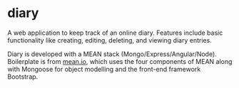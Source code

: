# diary

A web application to keep track of an online diary. Features include basic functionality like creating, editing, deleting, and viewing diary entries.

Diary is developed with a MEAN stack (Mongo/Express/Angular/Node). Boilerplate is from [mean.io](http://mean.io/), which uses the four components of MEAN along with Mongoose for object modelling and the front-end framework Bootstrap.
